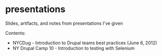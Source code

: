 presentations
=============

Slides, artifacts, and notes from presentations I've given

Contents:
*  NYCDug - Introduction to Drupal teams best practices (June 6, 2012)
*  NY Drupal Camp 10 - Introduction to testing with Selenium